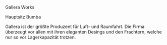 Gallera Works

Hauptsitz Bumba

Gallera ist der größte Produzent für Luft- und Raumfahrt.
Die Firma überzeugt vor allen mit ihren eleganten Desings und
den Frachtern, welche nur so vor Lagerkapazität trotzen.

